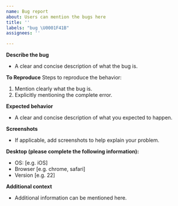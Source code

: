 ```yaml
---
name: Bug report
about: Users can mention the bugs here
title: ''
labels: "bug \U0001F41B"
assignees: ''

---
```


**Describe the bug**
- A clear and concise description of what the bug is.

**To Reproduce**
Steps to reproduce the behavior:
1.  Mention clearly what the bug is.
2.  Explicitly mentioning the complete error.


**Expected behavior**
- A clear and concise description of what you expected to happen.

**Screenshots**
- If applicable, add screenshots to help explain your problem.

**Desktop (please complete the following information):**
 - OS: [e.g. iOS]
 - Browser [e.g. chrome, safari]
 - Version [e.g. 22]



**Additional context**
- Additional information can be mentioned here.
